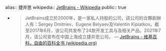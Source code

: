 alias:: 捷并思
wikipedia:: [JetBrains - Wikipedia](https://en.wikipedia.org/wiki/JetBrains)
public:: true

- > JetBrains成立於2000年，是一家私人持股的公司，該公司的合夥創辦人有：Sergey Dmitriev、Eugene Belyaev及Valentin Kipiatkov。截至2017年6月，该公司共发布了24款开发工具与及相关产品。2021年7月，该公司宣布在中国上海成立捷并思公司。
  — [JetBrains - 维基百科，自由的百科全书 (wikipedia.org)](https://zh.wikipedia.org/wiki/JetBrains)